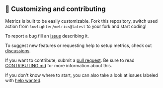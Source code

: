 ## 💪 Customizing and contributing

Metrics is built to be easily customizable.
Fork this repository, switch used action from `lowlighter/metrics@latest` to your fork and start coding!

To report a bug fill an [issue](https://github.com/lowlighter/metrics/issues) describing it.

To suggest new features or requesting help to setup metrics, check out [discussions](https://github.com/lowlighter/metrics/discussions).

If you want to contribute, submit a [pull request](https://github.com/lowlighter/metrics/pulls).
Be sure to read [CONTRIBUTING.md](CONTRIBUTING.md) for more information about this.

If you don't know where to start, you can also take a look at issues labeled with [help wanted](https://github.com/lowlighter/metrics/issues?q=is%3Aissue+is%3Aopen+label%3A%22help+wanted%22).